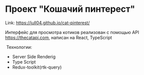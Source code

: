 # Проект "Кошачий пинтерест"

Link: https://jull04.github.io/cat-pinterest/

Интерфейс для просмотра котиков реализован с помощью API https://thecatapi.com, написан на React, TypeScript


 Технологии:
* Server Side Renderig
* Type Script
* Redux-toolkit(rtk-query)
